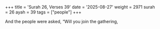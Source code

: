 +++
title = 'Surah 26, Verses 39'
date = '2025-08-27'
weight = 2971
surah = 26
ayah = 39
tags = ["people"]
+++

And the people were asked, “Will you join the gathering,